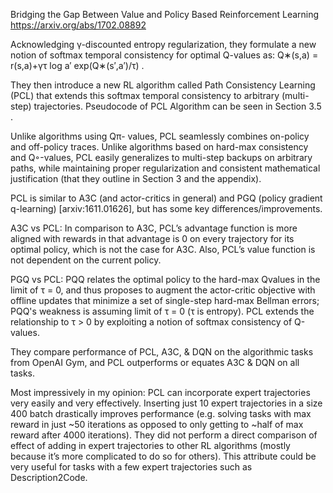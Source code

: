 Bridging the Gap Between Value and Policy Based Reinforcement Learning
  https://arxiv.org/abs/1702.08892

Acknowledging γ-discounted entropy regularization, they formulate a new notion of softmax temporal consistency for optimal Q-values as: 
Q∗(s,a) = r(s,a)+γτ log a′ exp(Q∗(s′,a′)/τ) .

They then introduce a new RL algorithm called Path Consistency Learning (PCL) that extends this softmax temporal consistency to arbitrary (multi-step) trajectories. Pseudocode of PCL Algorithm can be seen in Section 3.5 .

Unlike algorithms using Qπ- values, PCL seamlessly combines on-policy and off-policy traces. Unlike algorithms based on hard-max consistency and Q◦-values, PCL easily generalizes to multi-step backups on arbitrary paths, while maintaining proper regularization and consistent mathematical justification (that they outline in Section 3 and the appendix).


PCL is similar to A3C (and actor-critics in general) and PGQ (policy gradient q-learning) [arxiv:1611.01626], but has some key differences/improvements.

A3C vs PCL:
In comparison to A3C, PCL’s advantage function is more aligned with rewards in that advantage is 0 on every trajectory for its optimal policy, which is not the case for A3C. Also, PCL’s value function is not dependent on the current policy.

PGQ vs PCL:
PQQ relates the optimal policy to the hard-max Qvalues in the limit of τ = 0, and thus proposes to augment the actor-critic objective with offline updates that minimize a set of single-step hard-max Bellman errors; PQQ's weakness is assuming limit of τ = 0 (τ is entropy).
PCL extends the relationship to τ > 0 by exploiting a notion of softmax consistency of Q-values.


They compare performance of PCL, A3C, & DQN on the algorithmic tasks from OpenAI Gym, and PCL outperforms or equates A3C & DQN on all tasks.

Most impressively in my opinion:
PCL can incorporate expert trajectories very easily and very effectively.
Inserting just 10 expert trajectories in a size 400 batch drastically improves performance (e.g. solving tasks with max reward in just ~50 iterations as opposed to only getting to ~half of max reward after 4000 iterations).
They did not perform a direct comparison of effect of adding in expert trajectories to other RL algorithms (mostly because it’s more complicated to do so for others).
This attribute could be very useful for tasks with a few expert trajectories such as Description2Code.
